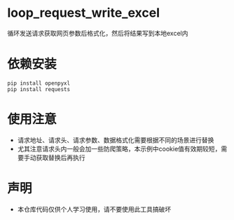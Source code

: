 # loop_request_write_excel
循环发送请求获取网页参数后格式化，然后将结果写到本地excel内

# 依赖安装
```shell
pip install openpyxl
pip install requests
```

# 使用注意
- 请求地址、请求头、请求参数、数据格式化需要根据不同的场景进行替换
- 尤其注意请求头内一般会加一些防爬策略，本示例中cookie值有效期较短，需要手动获取替换后再执行


# 声明
- 本仓库代码仅供个人学习使用，请不要使用此工具搞破坏